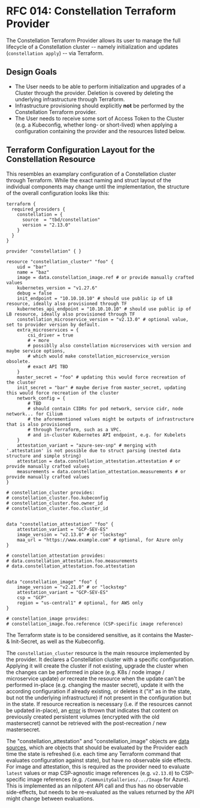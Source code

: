 # RFC 014: Constellation Terraform Provider

The Constellation Terraform Provider allows its user to manage the full lifecycle of a Constellation cluster -- namely initialization and updates (`constellation apply`) -- via Terraform.

## Design Goals

- The User needs to be able to perform initialization and upgrades of a Cluster through the provider. Deletion is covered by deleting the underlying infrastructure through Terraform.
- Infrastructure provisioning should explicitly **not** be performed by the Constellation Terraform provider.
- The User needs to receive some sort of Access Token to the Cluster (e.g. a Kubeconfig, whether long- or short-lived)
when applying a configuration containing the provider and the resources listed below.

## Terraform Configuration Layout for the Constellation Resource

This resembles an examplary configuration of a Constellation cluster through Terraform. While the exact naming and struct layout
of the individual components may change until the implementation, the structure of the overall configuration looks like this:

```hcl
terraform {
  required_providers {
    constellation = {
      source  = "tbd/constellation"
      version = "2.13.0"
    }
  }
}

provider "constellation" { }

resource "constellation_cluster" "foo" {
    uid = "bar"
    name = "baz"
    image = data.constellation_image.ref # or provide manually crafted values
    kubernetes_version = "v1.27.6"
    debug = false
    init_endpoint = "10.10.10.10" # should use public ip of LB resource, ideally also provisioned through TF
    kubernetes_api_endpoint = "10.10.10.10" # should use public ip of LB resource, ideally also provisioned through TF
    constellation_microservice_version = "v2.13.0" # optional value, set to provider version by default.
    extra_microservices = {
        csi_driver = true
        # + more
        # possiblly also constellation microservices with version and maybe service options,
        # which would make constellation_microservice_version obsolete.
        # exact API TBD
    }
    master_secret = "foo" # updating this would force recreation of the cluster
    init_secret = "bar" # maybe derive from master_secret, updating this would force recreation of the cluster
    network_config = {
        # TBD
        # should contain CIDRs for pod network, service cidr, node network... for Cilium
        # the aforementioned values might be outputs of infrastructure that is also provisioned
        # through Terraform, such as a VPC.
        # and in-cluster Kubernetes API endpoint, e.g. for Kubelets
    }
    attestation_variant = "azure-sev-snp" # merging with '.attestation' is not possible due to struct parsing (nested data structure and simple string)
    attestation = data.constellation_attestation.attestation # or provide manually crafted values
    measurements = data.constellation_attestation.measurements # or provide manually crafted values
}

# constellation_cluster provides:
# constellation_cluster.foo.kubeconfig
# constellation_cluster.foo.owner_id
# constellation_cluster.foo.cluster_id


data "constellation_attestation" "foo" {
    attestation_variant = "GCP-SEV-ES"
    image_version = "v2.13.0" # or "lockstep"
    maa_url = "https://www.example.com" # optional, for Azure only
}

# constellation_attestation provides:
# data.constellation_attestation.foo.measurements
# data.constellation_attestation.foo.attestation


data "constellation_image" "foo" {
    image_version = "v2.21.0" # or "lockstep"
    attestation_variant = "GCP-SEV-ES"
    csp = "GCP"
    region = "us-central1" # optional, for AWS only
}

# constellation_image provides:
# constellation_image.foo.reference (CSP-specific image reference)
```

The Terraform state is to be considered sensitive, as it contains the Master- & Init-Secret, as well as the Kubeconfig.

The `constellation_cluster` resource is the main resource implemented by the provider.
It declares a Constellation cluster with a specific configuration.
Applying it will create the cluster if not existing, upgrade the cluster when the changes can be performed in place (e.g. K8s / node image / microservice update) *or*
recreate the resource when the update can't be performed in-place (e.g. changing the master secret), update it with the according configuration if already existing,
or deletes it ("it" as in the state, but not the underlying infrastructure) if not present in the configuration but in the state. If resource recreation is necessary (i.e. if the resources cannot be updated in-place), an
[error](https://developer.hashicorp.com/terraform/plugin/framework/migrating/attributes-blocks/force-new#framework) is thrown that indicates that content on previously created
persistent volumes (encrypted with the old mastersecret) cannot be retrieved with the post-recreation / new mastersecret.

The "constellation_attestation" and "constellation_image" objects are [data sources](https://developer.hashicorp.com/terraform/language/data-sources),
which are objects that should be evaluated by the Provider each time the state is refreshed (i.e. each time any Terraform command that evaluates configuration against state),
but have no observable side effects. For image and attestation, this is required as the provider need to evaluate `latest` values or map CSP-agnostic image references (e.g. `v2.13.0`)
to CSP-specific image references (e.g. `/CommunityGalleries/.../Image` for Azure). This is implemented as an nilpotent API call and thus has no observable side-effects, but needs
to be re-evaluated as the values returned by the API might change between evaluations.
